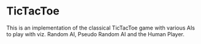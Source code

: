 # TicTacToe
This is an implementation of the classical TicTacToe game with various AIs to play with viz. Random AI, Pseudo Random AI and the Human Player.
